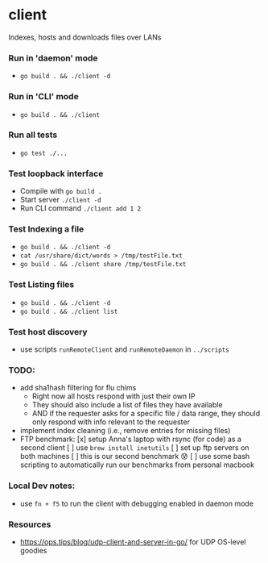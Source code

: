 # client
Indexes, hosts and downloads files over LANs

### Run in 'daemon' mode
- `go build . && ./client -d`

### Run in 'CLI' mode
- `go build . && ./client`

### Run all tests
- `go test ./...`

### Test loopback interface
- Compile with `go build .`
- Start server `./client -d`
- Run CLI command `./client add 1 2`

### Test Indexing a file
- `go build . && ./client -d`
- `cat /usr/share/dict/words > /tmp/testFile.txt`
- `go build . && ./client share /tmp/testFile.txt`

### Test Listing files
- `go build . && ./client -d`
- `go build . && ./client list`

### Test host discovery
- use scripts `runRemoteClient` and `runRemoteDaemon` in `../scripts`

### TODO:
- add sha1hash filtering for flu chims
    - Right now all hosts respond with just their own IP
    - They should also include a list of files they have available
    - AND if the requester asks for a specific file / data range, they should only respond with
      info relevant to the requester
- implement index cleaning (i.e., remove entries for missing files)
- FTP benchmark:
    [x] setup Anna's laptop with rsync (for code) as a second client
        [ ] use `brew install inetutils`
        [ ] set up ftp servers on both machines
        [ ] this is our second benchmark 😰
    [ ] use some bash scripting to automatically run our benchmarks from personal macbook

### Local Dev notes:
- use `fn + f5` to run the client with debugging enabled in daemon mode

### Resources
- https://ops.tips/blog/udp-client-and-server-in-go/ for UDP OS-level goodies
